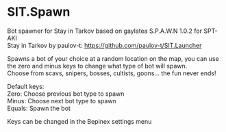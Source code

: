 # SIT.Spawn
Bot spawner for Stay in Tarkov based on gaylatea S.P.A.W.N 1.0.2 for SPT-AKI\
Stay in Tarkov by paulov-t: https://github.com/paulov-t/SIT.Launcher

Spawns a bot of your choice at a random location on the map, you can use the zero and minus keys to change what type of bot will spawn.\
Choose from scavs, snipers, bosses, cultists, goons... the fun never ends!

Default keys:\
Zero: Choose previous bot type to spawn\
Minus: Choose next bot type to spawn\
Equals: Spawn the bot

Keys can be changed in the Bepinex settings menu
